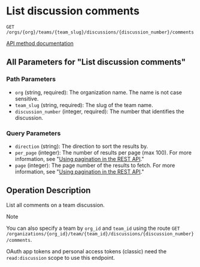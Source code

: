 # List discussion comments

`GET /orgs/{org}/teams/{team_slug}/discussions/{discussion_number}/comments`

[API method documentation](https://docs.github.com/rest/teams/discussion-comments#list-discussion-comments)

## All Parameters for "List discussion comments"

### Path Parameters

- `org` (string, required): The organization name. The name is not case sensitive.
- `team_slug` (string, required): The slug of the team name.
- `discussion_number` (integer, required): The number that identifies the discussion.
### Query Parameters

- `direction` (string): The direction to sort the results by.
- `per_page` (integer): The number of results per page (max 100). For more information, see "[Using pagination in the REST API](https://docs.github.com/rest/using-the-rest-api/using-pagination-in-the-rest-api)."
- `page` (integer): The page number of the results to fetch. For more information, see "[Using pagination in the REST API](https://docs.github.com/rest/using-the-rest-api/using-pagination-in-the-rest-api)."

## Operation Description

List all comments on a team discussion.

> [!NOTE]
> You can also specify a team by `org_id` and `team_id` using the route `GET /organizations/{org_id}/team/{team_id}/discussions/{discussion_number}/comments`.

OAuth app tokens and personal access tokens (classic) need the `read:discussion` scope to use this endpoint.

